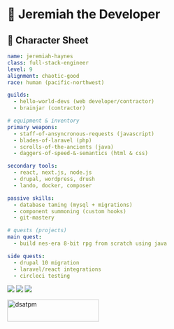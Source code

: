 <h1>🧙 Jeremiah the Developer</h1>

## 🧾 Character Sheet

```yaml
name: jeremiah-haynes
class: full-stack-engineer
level: 9
alignment: chaotic-good
race: human (pacific-northwest)

guilds:
  - hello-world-devs (web developer/contractor)
  - brainjar (contractor)

# equipment & inventory
primary weapons:
  - staff-of-ansyncronous-requests (javascript)
  - blades-of-laravel (php)
  - scrolls-of-the-ancients (java)
  - daggers-of-speed-&-semantics (html & css)

secondary tools:
  - react, next.js, node.js
  - drupal, wordpress, drush
  - lando, docker, composer

passive skills:
  - database taming (mysql + migrations)
  - component summoning (custom hooks)
  - git-mastery

# quests (projects)
main quest:
  - build nes-era 8-bit rpg from scratch using java

side quests:
  - drupal 10 migration
  - laravel/react integrations
  - circleci testing
```

<p> <img src="https://github-readme-stats.vercel.app/api?username=dsatpm&show_icons=true&theme=tokyonight&count_private=true" /> <img src="https://github-readme-stats.vercel.app/api/top-langs?username=dsatpm&show_icons=true&layout=compact&theme=tokyonight" /> <img src="https://github-readme-streak-stats.herokuapp.com/?user=dsatpm&theme=tokyonight" /> </p>

<a href="https://www.buymeacoffee.com/dsatpm"> 
  <img align="left" src="https://cdn.buymeacoffee.com/buttons/v2/default-yellow.png" height="50" width="210" alt="dsatpm" />
</a>
